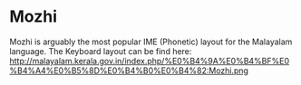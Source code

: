 # Mozhi
Mozhi is arguably the most popular IME (Phonetic) layout for the Malayalam language. The Keyboard layout can be find here: http://malayalam.kerala.gov.in/index.php/%E0%B4%9A%E0%B4%BF%E0%B4%A4%E0%B5%8D%E0%B4%B0%E0%B4%82:Mozhi.png

